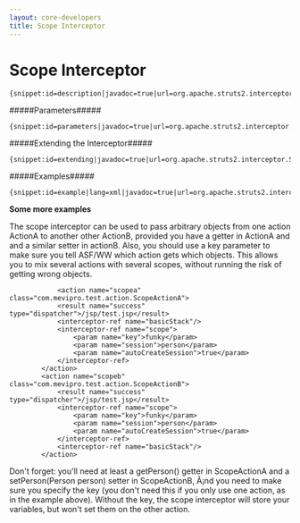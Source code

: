 ```yaml
---
layout: core-developers
title: Scope Interceptor
---
```


# Scope Interceptor



~~~~~~~
{snippet:id=description|javadoc=true|url=org.apache.struts2.interceptor.ScopeInterceptor}
~~~~~~~

#####Parameters#####



~~~~~~~
{snippet:id=parameters|javadoc=true|url=org.apache.struts2.interceptor.ScopeInterceptor}
~~~~~~~

#####Extending the Interceptor#####



~~~~~~~
{snippet:id=extending|javadoc=true|url=org.apache.struts2.interceptor.ScopeInterceptor}
~~~~~~~

#####Examples#####



~~~~~~~
{snippet:id=example|lang=xml|javadoc=true|url=org.apache.struts2.interceptor.ScopeInterceptor}
~~~~~~~

__Some more examples__

The scope interceptor can be used to pass arbitrary objects from one action ActionA to another other ActionB, provided you have a getter in ActionA and and a similar setter in actionB\. Also, you should use a key parameter to make sure you tell ASF/WW which action gets which objects\. This allows you to mix several actions with several scopes, without running the risk of getting wrong objects\.


~~~~~~~
    		<action name="scopea" class="com.mevipro.test.action.ScopeActionA">
			<result name="success" type="dispatcher">/jsp/test.jsp</result>
			<interceptor-ref name="basicStack"/>
			<interceptor-ref name="scope">
				<param name="key">funky</param>
        		<param name="session">person</param>
        		<param name="autoCreateSession">true</param>
    		</interceptor-ref>
		</action>
		<action name="scopeb" class="com.mevipro.test.action.ScopeActionB">
			<result name="success" type="dispatcher">/jsp/test.jsp</result>
			<interceptor-ref name="scope">
				<param name="key">funky</param>
        		<param name="session">person</param>
        		<param name="autoCreateSession">true</param>
    		</interceptor-ref>
			<interceptor-ref name="basicStack"/>
		</action>

~~~~~~~

Don't forget: you'll need at least a getPerson() getter in ScopeActionA and a setPerson(Person person) setter in ScopeActionB, Ã¡nd you need to make sure you specify the key (you don't need this if you only use one action, as in the example above)\. Without the key, the scope interceptor will store your variables, but won't set them on the other action\.
